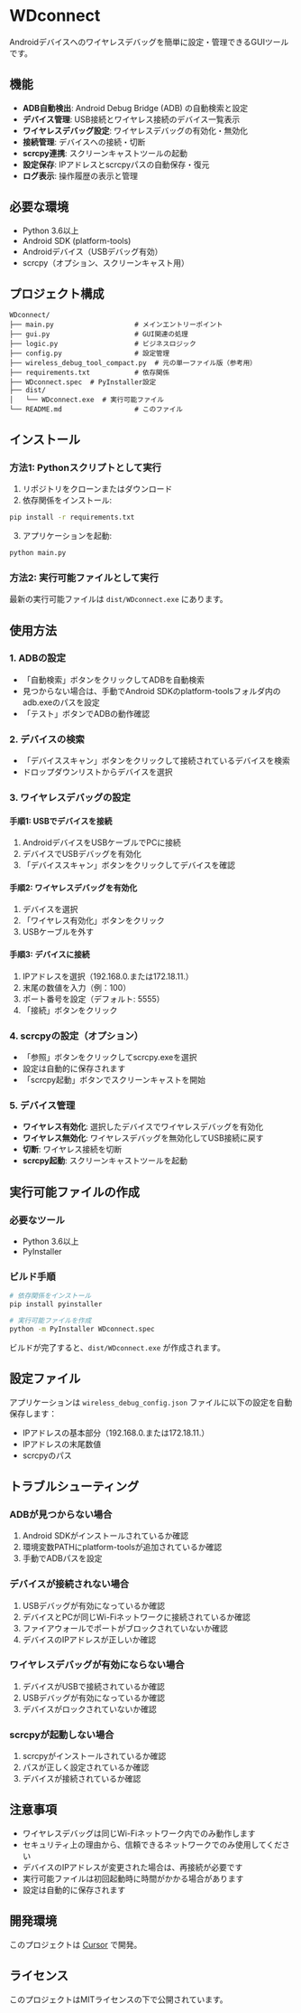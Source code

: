 # WDconnect

Androidデバイスへのワイヤレスデバッグを簡単に設定・管理できるGUIツールです。

## 機能

- **ADB自動検出**: Android Debug Bridge (ADB) の自動検索と設定
- **デバイス管理**: USB接続とワイヤレス接続のデバイス一覧表示
- **ワイヤレスデバッグ設定**: ワイヤレスデバッグの有効化・無効化
- **接続管理**: デバイスへの接続・切断
- **scrcpy連携**: スクリーンキャストツールの起動
- **設定保存**: IPアドレスとscrcpyパスの自動保存・復元
- **ログ表示**: 操作履歴の表示と管理

## 必要な環境

- Python 3.6以上
- Android SDK (platform-tools)
- Androidデバイス（USBデバッグ有効）
- scrcpy（オプション、スクリーンキャスト用）

## プロジェクト構成

```
WDconnect/
├── main.py                    # メインエントリーポイント
├── gui.py                     # GUI関連の処理
├── logic.py                   # ビジネスロジック
├── config.py                  # 設定管理
├── wireless_debug_tool_compact.py  # 元の単一ファイル版（参考用）
├── requirements.txt           # 依存関係
├── WDconnect.spec  # PyInstaller設定
├── dist/
│   └── WDconnect.exe  # 実行可能ファイル
└── README.md                  # このファイル
```

## インストール

### 方法1: Pythonスクリプトとして実行

1. リポジトリをクローンまたはダウンロード
2. 依存関係をインストール:
```bash
pip install -r requirements.txt
```
3. アプリケーションを起動:
```bash
python main.py
```

### 方法2: 実行可能ファイルとして実行

最新の実行可能ファイルは `dist/WDconnect.exe` にあります。

## 使用方法

### 1. ADBの設定
- 「自動検索」ボタンをクリックしてADBを自動検索
- 見つからない場合は、手動でAndroid SDKのplatform-toolsフォルダ内のadb.exeのパスを設定
- 「テスト」ボタンでADBの動作確認

### 2. デバイスの検索
- 「デバイススキャン」ボタンをクリックして接続されているデバイスを検索
- ドロップダウンリストからデバイスを選択

### 3. ワイヤレスデバッグの設定

#### 手順1: USBでデバイスを接続
1. AndroidデバイスをUSBケーブルでPCに接続
2. デバイスでUSBデバッグを有効化
3. 「デバイススキャン」ボタンをクリックしてデバイスを確認

#### 手順2: ワイヤレスデバッグを有効化
1. デバイスを選択
2. 「ワイヤレス有効化」ボタンをクリック
3. USBケーブルを外す

#### 手順3: デバイスに接続
1. IPアドレスを選択（192.168.0.または172.18.11.）
2. 末尾の数値を入力（例：100）
3. ポート番号を設定（デフォルト: 5555）
4. 「接続」ボタンをクリック

### 4. scrcpyの設定（オプション）
- 「参照」ボタンをクリックしてscrcpy.exeを選択
- 設定は自動的に保存されます
- 「scrcpy起動」ボタンでスクリーンキャストを開始

### 5. デバイス管理
- **ワイヤレス有効化**: 選択したデバイスでワイヤレスデバッグを有効化
- **ワイヤレス無効化**: ワイヤレスデバッグを無効化してUSB接続に戻す
- **切断**: ワイヤレス接続を切断
- **scrcpy起動**: スクリーンキャストツールを起動

## 実行可能ファイルの作成

### 必要なツール
- Python 3.6以上
- PyInstaller

### ビルド手順

```bash
# 依存関係をインストール
pip install pyinstaller

# 実行可能ファイルを作成
python -m PyInstaller WDconnect.spec
```

ビルドが完了すると、`dist/WDconnect.exe` が作成されます。

## 設定ファイル

アプリケーションは `wireless_debug_config.json` ファイルに以下の設定を自動保存します：

- IPアドレスの基本部分（192.168.0.または172.18.11.）
- IPアドレスの末尾数値
- scrcpyのパス

## トラブルシューティング

### ADBが見つからない場合
1. Android SDKがインストールされているか確認
2. 環境変数PATHにplatform-toolsが追加されているか確認
3. 手動でADBパスを設定

### デバイスが接続されない場合
1. USBデバッグが有効になっているか確認
2. デバイスとPCが同じWi-Fiネットワークに接続されているか確認
3. ファイアウォールでポートがブロックされていないか確認
4. デバイスのIPアドレスが正しいか確認

### ワイヤレスデバッグが有効にならない場合
1. デバイスがUSBで接続されているか確認
2. USBデバッグが有効になっているか確認
3. デバイスがロックされていないか確認

### scrcpyが起動しない場合
1. scrcpyがインストールされているか確認
2. パスが正しく設定されているか確認
3. デバイスが接続されているか確認

## 注意事項

- ワイヤレスデバッグは同じWi-Fiネットワーク内でのみ動作します
- セキュリティ上の理由から、信頼できるネットワークでのみ使用してください
- デバイスのIPアドレスが変更された場合は、再接続が必要です
- 実行可能ファイルは初回起動時に時間がかかる場合があります
- 設定は自動的に保存されます

## 開発環境

このプロジェクトは [Cursor](https://cursor.sh/) で開発。

## ライセンス

このプロジェクトはMITライセンスの下で公開されています。 